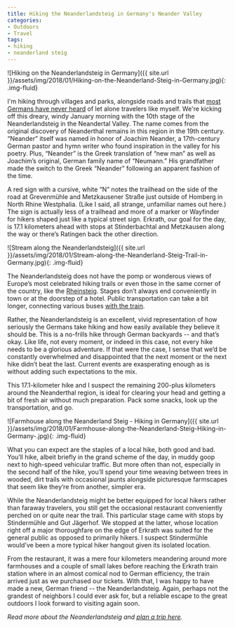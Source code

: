 ```yaml
---
title: Hiking the Neanderlandsteig in Germany's Neander Valley
categories:
- Outdoors
- Travel
tags:
- hiking
- neanderland steig
---
```


![Hiking on the Neanderlandsteig in Germany]({{ site.url }}/assets/img/2018/01/Hiking-on-the-Neanderland-Steig-in-Germany.jpg){: .img-fluid}

I'm hiking through villages and parks, alongside roads and trails that [most Germans have never heard](https://withoutapath.com/travel-guides/germany/) of let alone travelers like myself. We're kicking off this dreary, windy January morning with the 10th stage of the Neanderlandsteig in the Neandertal Valley. The name comes from the original discovery of Neanderthal remains in this region in the 19th century. “Neander” itself was named in honor of Joachim Neander, a 17th-century German pastor and hymn writer who found inspiration in the valley for his poetry. Plus, “Neander” is the Greek translation of “new man” as well as Joachim’s original, German family name of “Neumann.” His grandfather made the switch to the Greek “Neander” following an apparent fashion of the time.

<!-- more -->

A red sign with a cursive, white “N” notes the trailhead on the side of the road at Grevenmühle and Metzkausener Straße just outside of Homberg in North Rhine Westphalia. (Like I said, all strange, unfamiliar names out here.) The sign is actually less of a trailhead and more of a marker or Wayfinder for hikers shaped just like a typical street sign. Erkrath, our goal for the day, is 17.1 kilometers ahead with stops at Stinderbachtal and Metzkausen along the way or there’s Ratingen back the other direction.

![Stream along the Neanderlandsteig]({{ site.url }}/assets/img/2018/01/Stream-along-the-Neanderland-Steig-Trail-in-Germany.jpg){: .img-fluid}

The Neanderlandsteig does not have the pomp or wonderous views of Europe’s most celebrated hiking trails or even those in the same corner of the country, like the [Rheinsteig](https://withoutapath.com/germany-rheinsteig-trail/). Stages don’t always end conveniently in town or at the doorstep of a hotel. Public transportation can take a bit longer, connecting various buses [with the train](https://withoutapath.com/german-train/).

Rather, the Neanderlandsteig is an excellent, vivid representation of how seriously the Germans take hiking and how easily available they believe it should be. This is a no-frills hike through German backyards -- and that’s okay. Like life, not every moment, or indeed in this case, not every hike needs to be a glorious adventure. If that were the case, I sense that we’d be constantly overwhelmed and disappointed that the next moment or the next hike didn’t beat the last. Current events are exasperating enough as is without adding such expectations to the mix.

This 17.1-kilometer hike and I suspect the remaining 200-plus kilometers around the Neanderthal region, is ideal for clearing your head and getting a bit of fresh air without much preparation. Pack some snacks, look up the transportation, and go.

![Farmhouse along the Neanderland Steig - Hiking in Germany]({{ site.url }}/assets/img/2018/01/Farmhouse-along-the-Neanderland-Steig-Hiking-in-Germany-.jpg){: .img-fluid}

What you can expect are the staples of a local hike, both good and bad. You’ll hike, albeit briefly in the grand scheme of the day, in muddy goop next to high-speed vehicular traffic. But more often than not, especially in the second half of the hike, you’ll spend your time weaving between trees in wooded, dirt trails with occasional jaunts alongside picturesque farmscapes that seem like they’re from another, simpler era.

While the Neanderlandsteig might be better equipped for local hikers rather than faraway travelers, you still get the occasional restaurant conveniently perched on or quite near the trail. This particular stage came with stops by Stindermühle and Gut Jägerhof. We stopped at the latter, whose location right off a major thoroughfare on the edge of Erkrath was suited for the general public as opposed to primarily hikers. I suspect Stindermühle would’ve been a more typical hiker hangout given its isolated location.

From the restaurant, it was a mere four kilometers meandering around more farmhouses and a couple of small lakes before reaching the Erkrath train station where in an almost comical nod to German efficiency, the train arrived just as we purchased our tickets. With that, I was happy to have made a new, German friend -- the Neanderlandsteig. Again, perhaps not the grandest of neighbors I could ever ask for, but a reliable escape to the great outdoors I look forward to visiting again soon.

_Read more about the Neanderlandsteig and [plan a trip here](http://neanderlandsteig.de/)._

